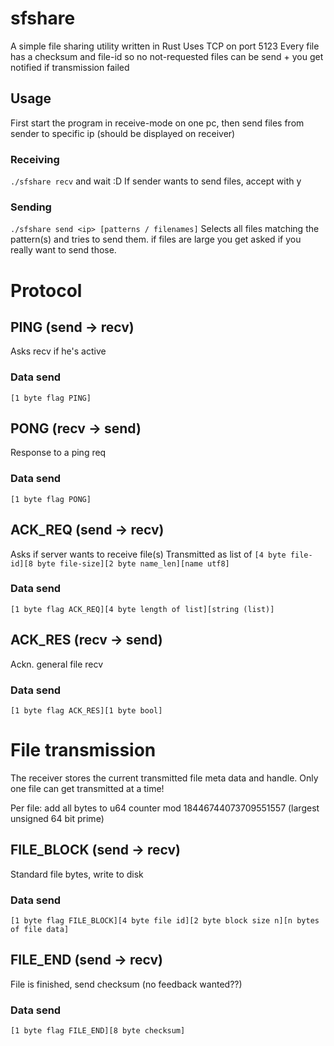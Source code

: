 # sfshare
A simple file sharing utility written in Rust
Uses TCP on port 5123
Every file has a checksum and file-id so no not-requested files can be send + you get notified if transmission failed

## Usage

First start the program in receive-mode on one pc,
then send files from sender to specific ip (should be displayed on receiver)

### Receiving
`./sfshare recv` and wait :D If sender wants to send files, accept with y

### Sending
`./sfshare send <ip> [patterns / filenames]`
Selects all files matching the pattern(s) and tries to send them. if files are large
you get asked if you really want to send those.

# Protocol

## PING (send -> recv)
Asks recv if he's active
### Data send
`[1 byte flag PING]`

## PONG (recv -> send)
Response to a ping req
### Data send
`[1 byte flag PONG]`

## ACK_REQ (send -> recv)
Asks if server wants to receive file(s)
Transmitted as list of `[4 byte file-id][8 byte file-size][2 byte name_len][name utf8]`
### Data send
`[1 byte flag ACK_REQ][4 byte length of list][string (list)]`

## ACK_RES (recv -> send)
Ackn. general file recv
### Data send
`[1 byte flag ACK_RES][1 byte bool]`

# File transmission
The receiver stores the current transmitted file meta data and handle.
Only one file can get transmitted at a time!

Per file: add all bytes to u64 counter mod 18446744073709551557 (largest unsigned 64 bit prime)

## FILE_BLOCK (send -> recv)
Standard file bytes, write to disk
### Data send
`[1 byte flag FILE_BLOCK][4 byte file id][2 byte block size n][n bytes of file data]`

## FILE_END (send -> recv)
File is finished, send checksum (no feedback wanted??)
### Data send
`[1 byte flag FILE_END][8 byte checksum]`